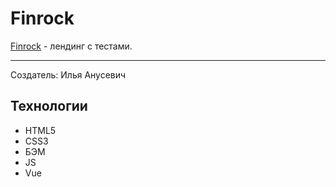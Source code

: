 # Finrock
[Finrock](https://ilya-grin.github.io/finrock/) - лендинг с тестами.
____
Создатель: Илья Анусевич
## Технологии
- HTML5
- CSS3
- БЭМ
- JS
- Vue
